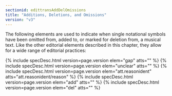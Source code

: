 ```yaml
---
sectionid: edittransAddDelOmissions
title: "Additions, Deletions, and Omissions"
version: "v3"
---
```




The following elements are used to indicate when single notational symbols have been
omitted
from, added to, or marked for deletion from, a musical text. Like the other editorial
elements
described in this chapter, they allow for a wide range of editorial practices:



{% include specDesc.html version=page.version elem="gap" atts="" %}
{% include specDesc.html version=page.version elem="unclear" atts="" %}
{% include specDesc.html version=page.version elem="att.reasonident" atts="att.reasonident/reason" %}
{% include specDesc.html version=page.version elem="add" atts="" %}
{% include specDesc.html version=page.version elem="del" atts="" %}







